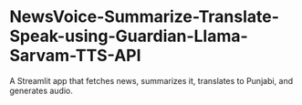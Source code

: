 # NewsVoice-Summarize-Translate-Speak-using-Guardian-Llama-Sarvam-TTS-API
A Streamlit app that fetches news, summarizes it, translates to Punjabi, and generates audio.

